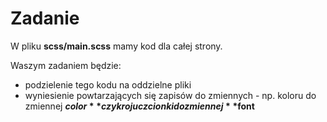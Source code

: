 # Zadanie

W pliku **scss/main.scss** mamy kod dla całej strony.

Waszym zadaniem będzie:
 - podzielenie tego kodu na oddzielne pliki
 - wyniesienie powtarzających się zapisów do zmiennych - np. koloru do zmiennej **$color**  czy kroju czcionki do zmiennej **$font**
